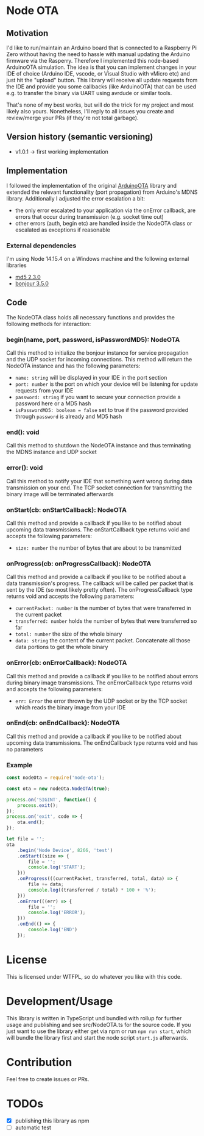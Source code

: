 # Node OTA
## Motivation
I'd like to run/maintain an Arduino board that is connected to a Raspberry Pi Zero without having the need
to hassle with manual updating the Arduino firmware via the Rasperry. Therefore I implemented this node-based ArduinoOTA
simulation. The idea is that you can implement changes in your IDE of choice (Arduino IDE, vscode, or Visual Studio with vMicro etc) 
and just hit the "upload" button. This library will receive all update requests from the IDE and provide you some callbacks
(like ArduinoOTA) that can be used e.g. to transfer the binary via UART using avrdude or similar tools. 

That's none of my best works, but will do the trick for my project and most likely also yours.
Nonetheless, I'll reply to all issues you create and review/merge your PRs (if they're not total garbage).

## Version history (semantic versioning)
- v1.0.1 -> first working implementation

## Implementation
I followed the implementation of the original [ArduinoOTA](https://github.com/esp8266/Arduino/blob/master/libraries/ArduinoOTA) library
and extended the relevant functionality (port propagation) from Arduino's MDNS library. Additionally I adjusted the
error escalation a bit:
- the only error escalated to your application via the onError callback, are errors that occur during transmission (e.g. socket time out)
- other errors (auth, begin etc) are handled inside the NodeOTA class or escalated as exceptions if reasonable

### External dependencies
I'm using Node 14.15.4 on a Windows machine and the following external libraries
- [md5 2.3.0](https://www.npmjs.com/package/md5)
- [bonjour 3.5.0](https://www.npmjs.com/package/bonjour)

## Code
The NodeOTA class holds all necessary functions and provides the following methods for interaction:

### begin(name, port, password, isPasswordMD5): NodeOTA
Call this method to initialize the bonjour instance for service propagation and the UDP socket for incoming connections.
This method will return the NodeOTA instance and has the following parameters:
- `name: string` will be displayed in your IDE in the port section
- `port: number` is the port on which your device will be listening for update requests from your IDE
- `password: string` if you want to secure your connection provide a password here or a MD5 hash
- `isPasswordMD5: boolean = false` set to true if the password provided through `password` is already and MD5 hash

### end(): void
Call this method to shutdown the NodeOTA instance and thus terminating the MDNS instance and UDP socket

### error(): void
Call this method to notify your IDE that something went wrong during data transmission on your end. The TCP socket connection
for transmitting the binary image will be terminated afterwards

### onStart(cb: onStartCallback): NodeOTA
Call this method and provide a callback if you like to be notified about upcoming data transmissions. The onStartCallback
type returns void and accepts the following parameters:
- `size: number` the number of bytes that are about to be transmitted

### onProgress(cb: onProgressCallback): NodeOTA
Call this method and provide a callback if you like to be notified about a data transmission's progress. The callback
will be called per packet that is sent by the IDE (so most likely pretty often). The onProgressCallback type returns void
and accepts the following parameters:
- `currentPacket: number` is the number of bytes that were transferred in the current packet
- `transferred: number` holds the number of bytes that were transferred so far
- `total: number` the size of the whole binary
- `data: string` the content of the current packet. Concatenate all those data portions to get the whole binary

### onError(cb: onErrorCallback): NodeOTA
Call this method and provide a callback if you like to be notified about errors during binary image transmissions. The 
onErrorCallback type returns void and accepts the following parameters:
- `err: Error` the error thrown by the UDP socket or by the TCP socket which reads the binary image from your IDE

### onEnd(cb: onEndCallback): NodeOTA
Call this method and provide a callback if you like to be notified about upcoming data transmissions. The onEndCallback
type returns void and has no parameters

### Example
```js
const nodeOta = require('node-ota');

const ota = new nodeOta.NodeOTA(true);

process.on('SIGINT', function() {
    process.exit();
});
process.on('exit', code => {
    ota.end();
});

let file = '';
ota
    .begin('Node Device', 8266, 'test')
    .onStart((size => {
        file = '';
        console.log('START');
    }))
    .onProgress(((currentPacket, transferred, total, data) => {
        file += data;
        console.log((transferred / total) * 100 + '%');
    }))
    .onError(((err) => {
        file = '';
        console.log('ERROR');
    }))
    .onEnd(() => {
        console.log('END')
    });
```

# License
This is licensed under WTFPL, so do whatever you like with this code.

# Development/Usage
This library is written in TypeScript und bundled with rollup for further usage and publishing and see src/NodeOTA.ts for
the source code. If you just want to use the library either get via npm or run `npm run start`, which will bundle the
library first and start the node script `start.js` afterwards.

# Contribution
Feel free to create issues or PRs.

# TODOs
- [x] publishing this library as npm
- [ ] automatic test